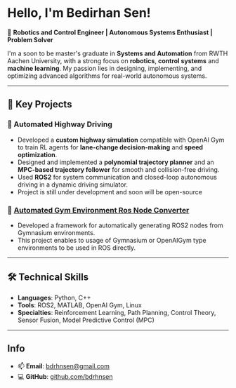 # Hello, I'm Bedirhan Sen!  

🔧 **Robotics and Control Engineer | Autonomous Systems Enthusiast | Problem Solver**

I'm a soon to be master's graduate in **Systems and Automation** from RWTH Aachen University, with a strong focus on **robotics**, **control systems** and **machine learning**. My passion lies in designing, implementing, and optimizing advanced algorithms for real-world autonomous systems.  

---

## 🚀 Key Projects

### 🔹 Automated Highway Driving  
- Developed a **custom highway simulation** compatible with OpenAI Gym to train RL agents for **lane-change decision-making** and **speed optimization**.  
- Designed and implemented a **polynomial trajectory planner** and an **MPC-based trajectory follower** for smooth and collision-free driving.  
- Used **ROS2** for system communication and closed-loop autonomous driving in a dynamic driving simulator.
- Project is still under development and soon will be open-source 

### 🔹 [Automated Gym Environment Ros Node Converter](https://github.com/bdrhnsen/Auto-Ros-Node-From-Gym)
- Developed a framework for automatically generating ROS2 nodes from Gymnasium environments.
- This project enables to usage of Gymnasium or OpenAIGym type environments to be used in ROS directly.
---


## 🛠️ Technical Skills  

- **Languages**: Python, C++  
- **Tools**: ROS2, MATLAB, OpenAI Gym, Linux  
- **Specialties**: Reinforcement Learning, Path Planning, Control Theory, Sensor Fusion, Model Predictive Control (MPC)  

---

## Info  

- 📫 **Email**: bdrhnsen@gmail.com  
- 💻 **GitHub**: [github.com/bdrhnsen](https://github.com/bdrhnsen)  


